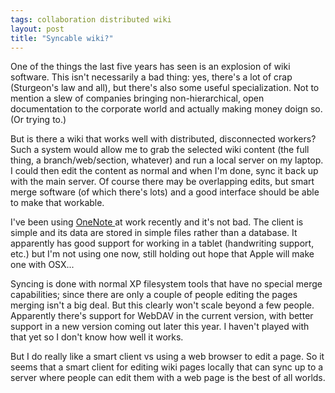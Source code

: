 ```yaml
---
tags: collaboration distributed wiki
layout: post
title: "Syncable wiki?"
---
```




<p>One of the things the last five years has seen is an explosion of wiki software. This isn't necessarily a bad thing: yes, there's a lot of crap (Sturgeon's law and all), but there's also some useful specialization. Not to mention a slew of companies bringing non-hierarchical, open documentation to the corporate world and actually making money doign so. (Or trying to.)</p>

<p>But is there a wiki that works well with distributed, disconnected workers? Such a system would allow me to grab the selected wiki content (the full thing, a branch/web/section, whatever) and run a local server on my laptop. I could then edit the content as normal and when I'm done, sync it back up with the main server. Of course there may be overlapping edits, but smart merge software (of which there's lots) and a good interface should be able to make that workable.</p>

<p>I've been using <a href="http://office.microsoft.com/en-us/FX010858031033.aspx">OneNote </a> at work recently and it's not bad. The client is simple and its data are stored in simple files rather than a database. It apparently has good support for working in a tablet (handwriting support, etc.) but I'm not using one now, still holding out hope that Apple will make one with OSX...</p>

<p>Syncing is done with normal XP filesystem tools that have no special merge capabilities; since there are only a couple of people editing the pages merging isn't a big deal. But this clearly won't scale beyond a few people. Apparently there's support for WebDAV in the current version, with better support in a new version coming out later this year. I haven't played with that yet so I don't know how well it works.</p>

<p>But I do really like a smart client vs using a web browser to edit a page. So it seems that a smart client for editing wiki pages locally that can sync up to a server where people can edit them with a web page is the best of all worlds.</p>


